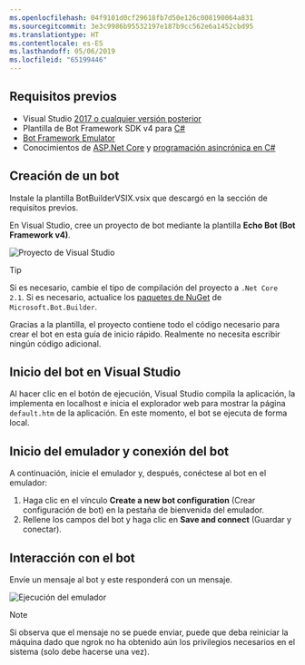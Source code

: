 ```yaml
---
ms.openlocfilehash: 04f9101d0cf29618fb7d50e126c008190064a831
ms.sourcegitcommit: 3e3c9986b95532197e187b9cc562e6a1452cbd95
ms.translationtype: HT
ms.contentlocale: es-ES
ms.lasthandoff: 05/06/2019
ms.locfileid: "65199446"
---
```

## <a name="prerequisites"></a>Requisitos previos
- Visual Studio [2017 o cualquier versión posterior](https://www.visualstudio.com/downloads)
- Plantilla de Bot Framework SDK v4 para [C#](https://aka.ms/bot-vsix)
- [Bot Framework Emulator](https://aka.ms/bot-framework-emulator-readme)
- Conocimientos de [ASP.Net Core](https://docs.microsoft.com/aspnet/core/) y [programación asincrónica en C#](https://docs.microsoft.com/en-us/dotnet/csharp/programming-guide/concepts/async/index)

## <a name="create-a-bot"></a>Creación de un bot
Instale la plantilla BotBuilderVSIX.vsix que descargó en la sección de requisitos previos.

En Visual Studio, cree un proyecto de bot mediante la plantilla **Echo Bot (Bot Framework v4)**.

![Proyecto de Visual Studio](~/media/azure-bot-quickstarts/bot-builder-dotnet-project.png)

> [!TIP] 
> Si es necesario, cambie el tipo de compilación del proyecto a ``.Net Core 2.1``. Si es necesario, actualice los [paquetes de NuGet](https://docs.microsoft.com/en-us/nuget/quickstart/install-and-use-a-package-in-visual-studio) de `Microsoft.Bot.Builder`.

Gracias a la plantilla, el proyecto contiene todo el código necesario para crear el bot en esta guía de inicio rápido. Realmente no necesita escribir ningún código adicional.

## <a name="start-your-bot-in-visual-studio"></a>Inicio del bot en Visual Studio

Al hacer clic en el botón de ejecución, Visual Studio compila la aplicación, la implementa en localhost e inicia el explorador web para mostrar la página `default.htm` de la aplicación. En este momento, el bot se ejecuta de forma local.

## <a name="start-the-emulator-and-connect-your-bot"></a>Inicio del emulador y conexión del bot

A continuación, inicie el emulador y, después, conéctese al bot en el emulador:

1. Haga clic en el vínculo **Create a new bot configuration** (Crear configuración de bot) en la pestaña de bienvenida del emulador. 
2. Rellene los campos del bot y haga clic en **Save and connect** (Guardar y conectar).

## <a name="interact-with-your-bot"></a>Interacción con el bot

Envíe un mensaje al bot y este responderá con un mensaje.

![Ejecución del emulador](~/media/emulator-v4/emulator-running.png)

> [!NOTE]
> Si observa que el mensaje no se puede enviar, puede que deba reiniciar la máquina dado que ngrok no ha obtenido aún los privilegios necesarios en el sistema (solo debe hacerse una vez).
